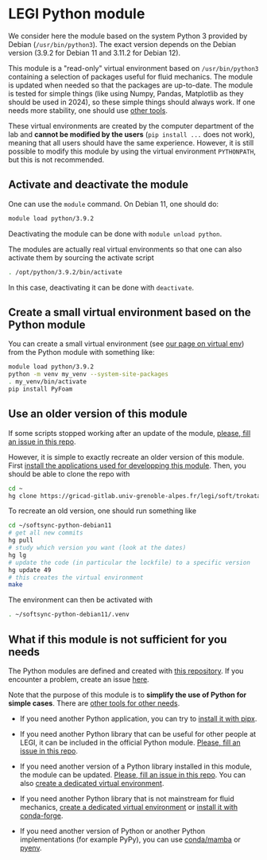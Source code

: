 # LEGI Python module

We consider here the module based on the system Python 3 provided by Debian
(`/usr/bin/python3`). The exact version depends on the Debian version (3.9.2 for Debian
11 and 3.11.2 for Debian 12).

This module is a "read-only" virtual environment based on `/usr/bin/python3` containing a
selection of packages useful for fluid mechanics. The module is updated when needed so
that the packages are up-to-date. The module is tested for simple things (like using
Numpy, Pandas, Matplotlib as they should be used in 2024), so these simple things should
always work. If one needs more stability, one should use [other tools](./python.md).

These virtual environments are created by the computer department of the lab and **cannot
be modified by the users** (`pip install ...` does not work), meaning that all users
should have the same experience. However, it is still possible to modify this module by
using the virtual environment `PYTHONPATH`, but this is not recommended.

## Activate and deactivate the module

One can use the `module` command. On Debian 11, one should do:

```sh
module load python/3.9.2
```

Deactivating the module can be done with `module unload python`.

The modules are actually real virtual environments so that one can also activate them by
sourcing the activate script

```sh
. /opt/python/3.9.2/bin/activate
```

In this case, deactivating it can be done with `deactivate`.

## Create a small virtual environment based on the Python module

You can create a small virtual environment (see [our page on virtual env](./venv.md))
from the Python module with something like:

```sh
module load python/3.9.2
python -m venv my_venv --system-site-packages
. my_venv/bin/activate
pip install PyFoam
```

## Use an older version of this module

If some scripts stopped working after an update of the module,
[please, fill an issue in this repo](https://gricad-gitlab.univ-grenoble-alpes.fr/legi/soft/trokata/softsync-python-debian11/-/issues).

However, it is simple to exactly recreate an older version of this module. First
[install the applications used for developping this module](./setup-apps.md). Then, you
should be able to clone the repo with

```sh
cd ~
hg clone https://gricad-gitlab.univ-grenoble-alpes.fr/legi/soft/trokata/softsync-python-debian11
```

To recreate an old version, one should run something like

```sh
cd ~/softsync-python-debian11
# get all new commits
hg pull
# study which version you want (look at the dates)
hg lg
# update the code (in particular the lockfile) to a specific version
hg update 49
# this creates the virtual environment
make
```

The environment can then be activated with

```sh
. ~/softsync-python-debian11/.venv
```

## What if this module is not sufficient for you needs

The Python modules are defined and created with
[this repository](https://gricad-gitlab.univ-grenoble-alpes.fr/legi/soft/trokata/softsync-python-debian11).
If you encounter a problem, create an issue
[here](https://gricad-gitlab.univ-grenoble-alpes.fr/legi/soft/trokata/softsync-python-debian11/-/issues).

Note that the purpose of this module is to **simplify the use of Python for simple
cases**. There are [other tools for other needs](./python.md).

- If you need another Python application, you can try to
  [install it with pipx](./setup-apps.md).

- If you need another Python library that can be useful for other people at LEGI, it can
  be included in the official Python module.
  [Please, fill an issue in this repo](https://gricad-gitlab.univ-grenoble-alpes.fr/legi/soft/trokata/softsync-python-debian11/-/issues).

- If you need another version of a Python library installed in this module, the module
  can be updated.
  [Please, fill an issue in this repo](https://gricad-gitlab.univ-grenoble-alpes.fr/legi/soft/trokata/softsync-python-debian11/-/issues).
  You can also [create a dedicated virtual environment](./venv.md).

- If you need another Python library that is not mainstream for fluid mechanics,
  [create a dedicated virtual environment](./venv.md) or
  [install it with conda-forge](./conda-forge.md).

- If you need another version of Python or another Python implementations (for example
  PyPy), you can use [conda/mamba](./conda-forge.md) or
  [pyenv](https://github.com/pyenv/pyenv).
